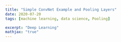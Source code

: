 ```yaml
---
title: "Simple ConvNet Example and Pooling Layers"
date: 2020-07-20
tags: [machine learning, data science, Pooling]

excerpt: "Deep Learning"
mathjax: "true"
---
```

